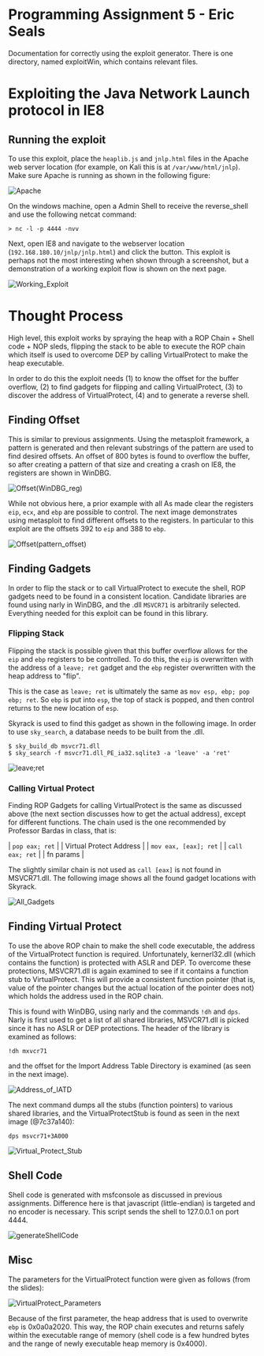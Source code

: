 # Programming Assignment 5 - Eric Seals

Documentation for correctly using the exploit generator. There is one directory, named exploitWin, which contains relevant files.

# Exploiting the Java Network Launch protocol in IE8

## Running the exploit

To use this exploit, place the `heaplib.js` and `jnlp.html` files in the Apache web server location (for example, on Kali this is at `/var/www/html/jnlp`). Make sure Apache is running as shown in the following figure:

![Apache](res/Apache.png)

On the windows machine, open a Admin Shell to receive the reverse_shell and use the following netcat command:

```
> nc -l -p 4444 -nvv
```

Next, open IE8 and navigate to the webserver location (`192.168.180.10/jnlp/jnlp.html`) and click the button.
This exploit is perhaps not the most interesting when shown through a screenshot, but a demonstration of a working exploit flow is shown on the next page.

![Working_Exploit](res/Working_Exploit.png)

<div style="page-break-after: always;"></div>

# Thought Process

High level, this exploit works by spraying the heap with a ROP Chain + Shell code + NOP sleds, flipping the stack to be able to execute the ROP chain which itself is used to overcome DEP by calling VirtualProtect to make the heap executable.

In order to do this the exploit needs (1) to know the offset for the buffer overflow, (2) to find gadgets for flipping and calling VirtualProtect, (3) to discover the address of VirtualProtect, (4) and to generate a reverse shell. 

## Finding Offset

This is similar to previous assignments. Using the metasploit framework, a pattern is generated and then relevant substrings of the pattern are used to find desired offsets. An offset of 800 bytes is found to overflow the buffer, so after creating a pattern of that size and creating a crash on IE8, the registers are shown in WinDBG.

![Offset(WinDBG_reg)](res/Offset(WinDBG_reg).png)

While not obvious here, a prior example with all As made clear the registers `eip`, `ecx`, and `ebp` are possible to control. The next image demonstrates using metasploit to find different offsets to the registers. In particular to this exploit are the offsets 392 to `eip` and 388 to `ebp`.

![Offset(pattern_offset)](res/Offset(pattern_offset).png)

<div style="page-break-after: always;"></div>

## Finding Gadgets

In order to flip the stack or to call VirtualProtect to execute the shell, ROP gadgets need to be found in a consistent location. Candidate libraries are found using narly in WinDBG, and the .dll `MSVCR71` is arbitrarily selected. Everything needed for this exploit can be found in this library.

### Flipping Stack

Flipping the stack is possible given that this buffer overflow allows for the `eip` and `ebp` registers to be controlled. To do this, the `eip` is overwritten with the address of a `leave; ret` gadget and the `ebp` register overwritten with the heap address to "flip". 

This is the case as `leave; ret` is ultimately the same as `mov esp, ebp; pop ebp; ret`. So `ebp` is put into `esp`, the top of stack is popped, and then control returns to the new location of `esp`. 

Skyrack is used to find this gadget as shown in the following image. In order to use `sky_search`, a database needs to be built from the .dll.

```
$ sky_build_db msvcr71.dll
$ sky_search -f msvcr71.dll_PE_ia32.sqlite3 -a 'leave' -a 'ret'
```

![leave;ret](res/leave;ret.png)

### Calling Virtual Protect

Finding ROP Gadgets for calling VirtualProtect is the same as discussed above (the next section discusses how to get the actual address), except for different functions. The chain used is the one recommended by Professor Bardas in class, that is:

| `pop eax; ret` |
| Virtual Protect Address |
| `mov eax, [eax]; ret` |
| `call eax; ret` |
| fn params |

The slightly similar chain is not used as `call [eax]` is not found in MSVCR71.dll. The following image shows all the found gadget locations with Skyrack.

![All_Gadgets](res/All_Gadgets.png)


## Finding Virtual Protect

To use the above ROP chain to make the shell code executable, the address of the VirtualProtect function is required. Unfortunately, kernerl32.dll (which contains the function) is protected with ASLR and DEP. To overcome these protections, MSVCR71.dll is again examined to see if it contains a function stub to VirtualProtect. This will provide a consistent function pointer (that is, value of the pointer changes but the actual location of the pointer does not) which holds the address used in the ROP chain.

This is found with WinDBG, using narly and the commands `!dh` and `dps`. Narly is first used to get a list of all shared libraries, MSVCR71.dll is picked since it has no ASLR or DEP protections. The header of the library is examined as follows:

```
!dh mxvcr71
```

and the offset for the Import Address Table Directory is examined (as seen in the next image).

![Address_of_IATD](res/Address_of_IATD.png)

The next command dumps all the stubs (function pointers) to various shared libraries, and the VirtualProtectStub is found as seen in the next image (@7c37a140):

```
dps msvcr71+3A000
```
![Virtual_Protect_Stub](res/Virtual_Protect_Stub.png)

<div style="page-break-after: always;"></div>

## Shell Code

Shell code is generated with msfconsole as discussed in previous assignments. Difference here is that javascript (little-endian) is targeted and no encoder is necessary. This script sends the shell to 127.0.0.1 on port 4444.

![generateShellCode](res/generateShellCode.png)

## Misc

The parameters for the VirtualProtect function were given as follows (from the slides):

![VirtualProtect_Parameters](res/VirtualProtect_Parameters.png)

Because of the first parameter, the heap address that is used to overwrite `ebp` is 0x0a0a2020. This way, the ROP chain executes and returns safely within the executable range of memory (shell code is a few hundred bytes and the range of newly executable heap memory is 0x4000).

